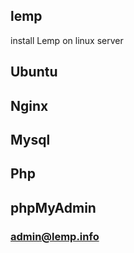 ## lemp
install Lemp on linux server  

## Ubuntu 
## Nginx
## Mysql
## Php

## phpMyAdmin


### admin@lemp.info
